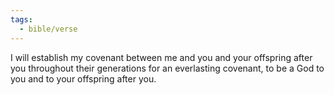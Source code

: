 ```yaml
---
tags:
  - bible/verse
---
```

I will establish my covenant between me and you and your offspring after you throughout their generations for an everlasting covenant, to be a God to you and to your offspring after you.